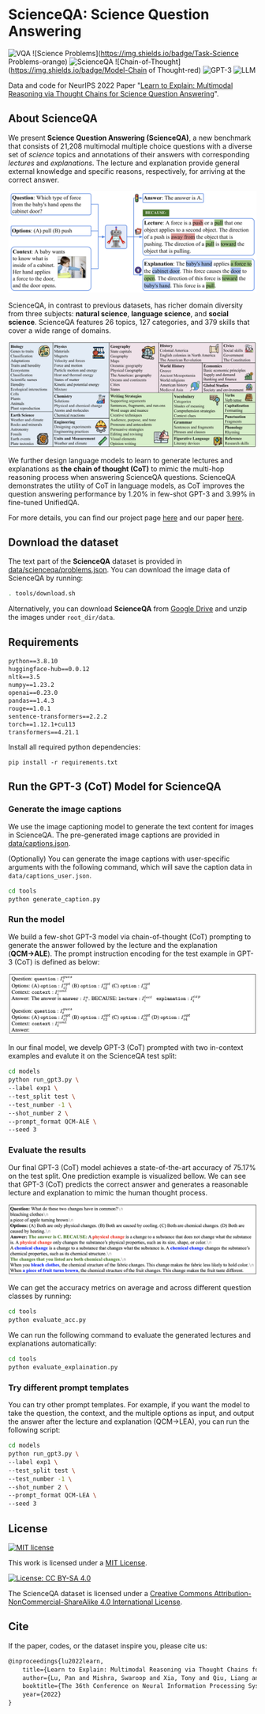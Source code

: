 # ScienceQA: Science Question Answering

![VQA](https://img.shields.io/badge/Task-VQA-orange) ![Science Problems](https://img.shields.io/badge/Task-Science Problems-orange) ![ScienceQA](https://img.shields.io/badge/Dataset-ScienceQA-blue) ![Chain-of-Thought](https://img.shields.io/badge/Model-Chain of Thought-red) ![GPT-3](https://img.shields.io/badge/Model-GPT3-red)  ![LLM](https://img.shields.io/badge/Model-LLM-red)

Data and code for NeurIPS 2022 Paper "[Learn to Explain: Multimodal Reasoning via
Thought Chains for Science Question Answering](http://lupantech.github.io/papers/neurips22_scienceqa.pdf)".



## About ScienceQA

We present **Science Question Answering (ScienceQA)**, a new benchmark that consists of 21,208 multimodal multiple choice questions with a diverse set of *science* topics and annotations of their answers with corresponding *lectures* and *explanations*. The lecture and explanation provide general external knowledge and specific reasons, respectively, for arriving at the correct answer.

![scienceqa](data/scienceqa.png)

ScienceQA, in contrast to previous datasets, has richer domain diversity from three subjects: **natural science**, **language science**, and **social science**. ScienceQA features 26 topics, 127 categories, and 379 skills that cover a wide range of domains.

![domains](data/domains.png)

We further design language models to learn to generate lectures and explanations as **the chain of thought (CoT)** to mimic the multi-hop reasoning process when answering ScienceQA questions. ScienceQA demonstrates the utility of CoT in language models, as CoT improves the question answering performance by 1.20% in few-shot GPT-3 and 3.99% in fine-tuned UnifiedQA.

For more details, you can find our project page [here](https://scienceqa.github.io/) and our paper [here](https://lupantech.github.io/papers/neurips22_scienceqa.pdf).



## Download the dataset

The text part of the **ScienceQA** dataset is provided in [data/scienceqa/problems.json](https://github.com/lupantech/ScienceQA/data/scienceqa/problems.json). You can download the image data of ScienceQA by running:

```sh
. tools/download.sh
```

Alternatively, you can download **ScienceQA** from [Google Drive](https://drive.google.com/drive/folders/1w8imCXWYn2LxajmGeGH_g5DaL2rabHev?usp=sharing) and unzip the images under `root_dir/data`.



## Requirements

```
python==3.8.10
huggingface-hub==0.0.12
nltk==3.5
numpy==1.23.2
openai==0.23.0
pandas==1.4.3
rouge==1.0.1
sentence-transformers==2.2.2
torch==1.12.1+cu113
transformers==4.21.1
```

Install all required python dependencies:

```
pip install -r requirements.txt
```



## Run the GPT-3 (CoT) Model for ScienceQA

### Generate the image captions

We use the image captioning model to generate the text content for images in ScienceQA. The pre-generated image captions are provided in [data/captions.json](https://github.com/lupantech/ScienceQA/data/problems.json).

(Optionally) You can generate the image captions with user-specific arguments with the following command, which will save the caption data in `data/captions_user.json`.

```sh
cd tools
python generate_caption.py
```

### Run the model

We build a few-shot GPT-3 model via chain-of-thought (CoT) prompting to generate the answer followed by the lecture and the explanation (**QCM→ALE**). The prompt instruction encoding for the test example in GPT-3 (CoT) is defined as below:

![scienceqa](data/prompt.png)

In our final model, we develp GPT-3 (CoT) prompted with two in-context examples and evalute it on the ScienceQA test split:

```sh
cd models
python run_gpt3.py \
--label exp1 \
--test_split test \
--test_number -1 \
--shot_number 2 \
--prompt_format QCM-ALE \
--seed 3
```

### Evaluate the results

Our final GPT-3 (CoT) model achieves a state-of-the-art accuracy of 75.17% on the test split. One prediction example is visualized bellow. We can see that GPT-3 (CoT) predicts the correct answer and generates a reasonable lecture and explanation to mimic the human thought process.

![scienceqa](data/prediction.png)

We can get the accuracy metrics on average and across different question classes by running:

```sh
cd tools
python evaluate_acc.py
```

We can run the following command to evaluate the generated lectures and explanations automatically:

```sh
cd tools
python evaluate_explaination.py
```

### Try different prompt templates

You can try other prompt templates. For example, if you want the model to take the question, the context, and the multiple options as input, and output the answer after the lecture and explanation (QCM→LEA), you can run the following script:

```sh
cd models
python run_gpt3.py \
--label exp1 \
--test_split test \
--test_number -1 \
--shot_number 2 \
--prompt_format QCM-LEA \
--seed 3
```



## License

[![MIT license](https://img.shields.io/badge/License-MIT-blue.svg)](https://lbesson.mit-license.org/)

This work is licensed under a [MIT License](http://creativecommons.org/licenses/by-nc-sa/4.0/).

[![License: CC BY-SA 4.0](https://camo.githubusercontent.com/bdc6a3b8963aa99ff57dfd6e1e4b937bd2e752bcb1f1936f90368e5c3a38f670/68747470733a2f2f696d672e736869656c64732e696f2f62616467652f4c6963656e73652d434325323042592d2d5341253230342e302d6c69676874677265792e737667)](https://creativecommons.org/licenses/by-sa/4.0/)

The ScienceQA dataset is licensed under a [Creative Commons Attribution-NonCommercial-ShareAlike 4.0 International License](http://creativecommons.org/licenses/by-nc-sa/4.0/).


## Cite

If the paper, codes, or the dataset inspire you, please cite us:

```latex
@inproceedings{lu2022learn,
    title={Learn to Explain: Multimodal Reasoning via Thought Chains for Science Question Answering},
    author={Lu, Pan and Mishra, Swaroop and Xia, Tony and Qiu, Liang and Chang, Kai-Wei and Zhu, Song-Chun and Tafjord, Oyvind and Clark, Peter and Ashwin Kalyan},
    booktitle={The 36th Conference on Neural Information Processing Systems (NeurIPS)},
    year={2022}
}
```

